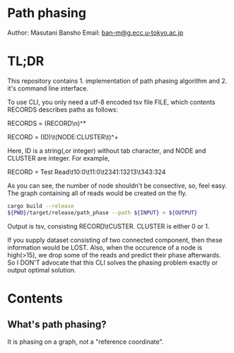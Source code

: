 # Path phasing

Author: Masutani Bansho
Email: ban-m@g.ecc.u-tokyo.ac.jp


# TL;DR

This repository contains 1. implementation of path phasing algorithm and 2. it's command line interface.

To use CLI, you only need a utf-8 encoded tsv file FILE, which contents RECORDS describes paths as follows:

RECORDS = (RECORD\n)^*

RECORD = (ID)\t(NODE:CLUSTER\t)^+

Here, ID is a string(,or integer) without tab character, and NODE and CLUSTER are integer.
For example,

RECORD = Test Read\t10:0\t11:0\t2341:13213\t343:324

As you can see, the number of node shouldn't be consective, so, feel easy. The graph containing all of reads would be created on the fly.

```bash
cargo build --release
${PWD}/target/release/path_phase --path ${INPUT} > ${OUTPUT}
```

Output is tsv, consisting RECORD\tCUSTER. CLUSTER is either 0 or 1.


If you supply dataset consisting of two connected component, then these information would be LOST.
Also, when the occurence of a node is high(>15), we drop some of the reads and predict their phase afterwards.
So I DON'T advocate that this CLI solves the phasing problem exactly or output optimal solution.


# Contents


## What's path phasing?


It is phasing on a graph, not a "reference coordinate".
